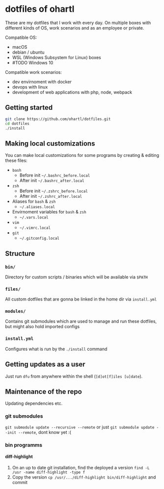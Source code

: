 # dotfiles of ohartl

These are my dotfiles that I work with every day. On multiple boxes with different kinds of OS, work scenarios and as an employee or private.

Compatible OS:
 * macOS
 * debian / ubuntu
 * WSL (Windows Subsystem for Linux) boxes
 * #TODO Windows 10

Compatible work scenarios:
 * dev envirnoment with docker
 * devops with linux
 * development of web applications with php, node, webpack

## Getting started

```bash
git clone https://github.com/ohartl/dotfiles.git
cd dotfiles
./install
```

## Making local customizations

You can make local customizations for some programs by creating & editing these files:

 * `bash`
   * Before init `~/.bashrc_before.local`
   * After init `~/.bashrc_after.local`
 * `zsh`
   * Before init `~/.zshrc_before.local`
   * After init `~/.zshrc_after.local`
 * Aliases for `bash` & `zsh`
   * `~/.aliases.local`
 * Envirnoment variables for `bash` & `zsh`
   * `~/.vars.local`
 * `vim`
   * `~/.vimrc.local`
 * `git`
   * `~/.gitconfig.local`


## Structure

### `bin/`

Directory for custom scripts / binaries which will be available via `$PATH`

### `files/`

All custom dotfiles that are gonna be linked in the home dir via `install.yml`

### `modules/`

Contains git submodules which are used to manage and run these dotfiles, but might also hold imported configs

### `install.yml`

Configures what is run by the `./install` command


## Getting updates as a user

Just run `dfu` from anywhere within the shell (`[d]ot[f]iles [u]date`).


## Maintenance of the repo

Updating dependencies etc.

### git submodules

`git submodule update --recursive --remote` or just `git submodule update --init --remote`, dont know yet :(

### bin programms

#### diff-highlight
1. On an up to date git installation, find the deployed a version `find -L /usr -name diff-highlight -type f`
2. Copy the version `cp /usr/.../diff-highlight bin/diff-highlight` and commit
